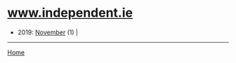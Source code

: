 # www.independent.ie

  * 2019: 
      [November](./www-independent-ie-2019-11.md) (1) | 

----

[Home](../)
